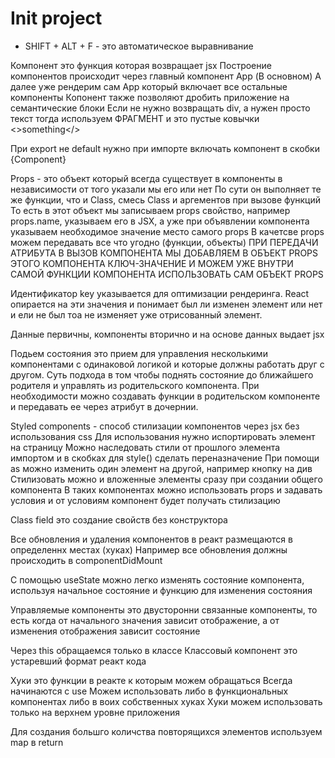 # Init project
* SHIFT + ALT + F - это автоматическое выравнивание

Компонент это функция которая возвращает jsx
Построение компонентов происходит через главный компонент App (В основном)
А далее уже рендерим сам App который включает все остальные компоненты
Копонент также позволяют дробить приложение на семантические блоки
Если не нужно возвращать div, а нужен просто текст тогда используем ФРАГМЕНТ и это пустые ковычки <>something</>

При export не default нужно при импорте включать компонент в скобки {Component}

Props - это объект который всегда существует в компоненты в независимости от того указали мы его или нет
По сути он выполняет те же функции, что и Class, смесь Class и аргементов при вызове функций 
То есть в этот объект мы записываем props свойство, например props.name, указываем его в JSX, а уже при объявлении компонента указываем необходимое значение место самого props
В качетсве props можем передавать все что угодно (функции, объекты)
ПРИ ПЕРЕДАЧИ АТРИБУТА В ВЫЗОВ КОМПОНЕНТА МЫ ДОБАВЛЯЕМ В ОБЪЕКТ PROPS ЭТОГО КОМПОНЕНТА КЛЮЧ-ЗНАЧЕНИЕ И МОЖЕМ УЖЕ ВНУТРИ САМОЙ ФУНКЦИИ КОМПОНЕНТА ИСПОЛЬЗОВАТЬ САМ ОБЪЕКТ PROPS

Идентификатор key указывается для оптимизации рендеринга. 
React опирается на эти значения и понимает был ли изменен элемент или нет и ели не был тоа не изменяет уже отрисованный элемент.

Данные первичны, компоненты вторично и на основе данных выдает jsx

Подьем состояния это прием для управления несколькими компонентами с одинаковой логикой и которые должны работать друг с другом. Суть подхода в том чтобы поднять состояние до ближайшего родителя и управлять из родительского компонента. При необходимости можно создавать функции в родительском компоненте и передавать ее через атрибут в дочернии.

Styled components - способ стилизации компонентов через jsx без использования css
Для использования нужно испортировать элемент на страницу
Можно наследовать стили от прошлого элемента импортом и в скобках для style() сделать переназначение
При помощи as можно изменить один элемент на другой, например кнопку на див
Стилизовать можно и вложенные элементы сразу при создании общего компонента 
В таких компонентах можно использовать props и задавать условия и от условиям компонент будет получать стилизацию

Class field это создание свойств без конструктора

Все обновления и удаления компонентов в реакт размещаются в определеннх местах (хуках)
Например все обновления должны происходить в componentDidMount

С помощью useState можно легко изменять состояние компонента, используя начальное состояние и функцию для изменения состояния

Управляемые компоненты это двусторонни связанные компоненты, то есть когда от начального значения зависит отображение, а от изменения отображения зависит состояние

Через this обращаемся только в классе
Классовый компонент это устаревший формат реакт кода

Хуки это функции в реакте к которым можем обращаться
Всегда начинаются с use
Можем использовать либо в функциональных компонентах либо в воих собственных хуках
Хуки можем использовать только на верхнем уровне приложения

Для создания большго количства повторящихся элементов используем map в return